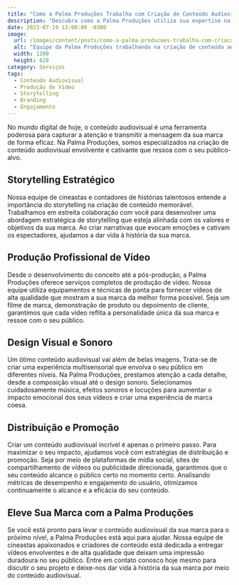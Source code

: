 ```yaml
---
title: "Como a Palma Produções Trabalha com Criação de Conteúdo Audiovisual"
description: "Descubra como a Palma Produções utiliza sua expertise na criação de conteúdo audiovisual para dar vida à história da sua marca e envolver seu público-alvo."
date: 2023-07-19 13:00:00 -0300
image:
  url: /images/content/posts/como-a-palma-producoes-trabalha-com-criacao-de-conteudo-audiovisual.jpg
  alt: "Equipe da Palma Produções trabalhando na criação de conteúdo audiovisual"
  width: 1200
  height: 628
category: Serviços
tags:
  - Conteúdo Audiovisual
  - Produção de Vídeo
  - Storytelling
  - Branding
  - Engajamento
---
```


No mundo digital de hoje, o conteúdo audiovisual é uma ferramenta poderosa para capturar a atenção e transmitir a mensagem da sua marca de forma eficaz. Na Palma Produções, somos especializados na criação de conteúdo audiovisual envolvente e cativante que ressoa com o seu público-alvo.

## Storytelling Estratégico

Nossa equipe de cineastas e contadores de histórias talentosos entende a importância do storytelling na criação de conteúdo memorável. Trabalhamos em estreita colaboração com você para desenvolver uma abordagem estratégica de storytelling que esteja alinhada com os valores e objetivos da sua marca. Ao criar narrativas que evocam emoções e cativam os espectadores, ajudamos a dar vida à história da sua marca.

## Produção Profissional de Vídeo

Desde o desenvolvimento do conceito até a pós-produção, a Palma Produções oferece serviços completos de produção de vídeo. Nossa equipe utiliza equipamentos e técnicas de ponta para fornecer vídeos de alta qualidade que mostram a sua marca da melhor forma possível. Seja um filme de marca, demonstração de produto ou depoimento de cliente, garantimos que cada vídeo reflita a personalidade única da sua marca e ressoe com o seu público.

## Design Visual e Sonoro

Um ótimo conteúdo audiovisual vai além de belas imagens. Trata-se de criar uma experiência multisensorial que envolva o seu público em diferentes níveis. Na Palma Produções, prestamos atenção a cada detalhe, desde a composição visual até o design sonoro. Selecionamos cuidadosamente música, efeitos sonoros e locuções para aumentar o impacto emocional dos seus vídeos e criar uma experiência de marca coesa.

## Distribuição e Promoção

Criar um conteúdo audiovisual incrível é apenas o primeiro passo. Para maximizar o seu impacto, ajudamos você com estratégias de distribuição e promoção. Seja por meio de plataformas de mídia social, sites de compartilhamento de vídeos ou publicidade direcionada, garantimos que o seu conteúdo alcance o público certo no momento certo. Analisando métricas de desempenho e engajamento do usuário, otimizamos continuamente o alcance e a eficácia do seu conteúdo.

## Eleve Sua Marca com a Palma Produções

Se você está pronto para levar o conteúdo audiovisual da sua marca para o próximo nível, a Palma Produções está aqui para ajudar. Nossa equipe de cineastas apaixonados e criadores de conteúdo está dedicada a entregar vídeos envolventes e de alta qualidade que deixam uma impressão duradoura no seu público. Entre em contato conosco hoje mesmo para discutir o seu projeto e deixe-nos dar vida à história da sua marca por meio do conteúdo audiovisual.
